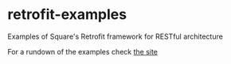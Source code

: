 retrofit-examples
=================

Examples of Square's Retrofit framework for RESTful architecture

For a rundown of the examples check <a href="http://kdubblabs.com/java/retrofit-by-square/">the site</a>
